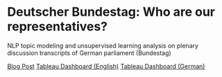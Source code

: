 # Deutscher Bundestag: Who are our representatives?
NLP topic modeling and unsupervised learning analysis on plenary discussion transcripts of German parliament (Bundestag)

[Blog Post](https://www.google.com)
[Tableau Dashboard (English)](https://www.google.com)
[Tableau Dashboard (German)](https://www.google.com)
